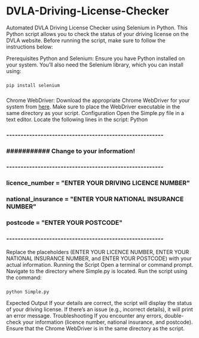 # DVLA-Driving-License-Checker
Automated DVLA Driving License Checker using Selenium in Python. This Python script allows you to check the status of your driving license on the DVLA website. Before running the script, make sure to follow the instructions below:

Prerequisites
Python and Selenium: Ensure you have Python installed on your system. You’ll also need the Selenium library, which you can install using:
#####
``` pip install selenium ```
#####
Chrome WebDriver: Download the appropriate Chrome WebDriver for your system from [here](https://developer.chrome.com/docs/chromedriver/downloads). Make sure to place the WebDriver executable in the same directory as your script.
Configuration
Open the Simple.py file in a text editor.
Locate the following lines in the script:
Python

### -------------------------------------------------------
### ########### Change to your information! ##############
### -------------------------------------------------------
### licence_number = "ENTER YOUR DRIVING  LICENCE NUMBER"
### national_insurance = "ENTER YOUR NATIONAL INSURANCE NUMBER"
### postcode = "ENTER YOUR POSTCODE"
### -------------------------------------------------------

Replace the placeholders (ENTER YOUR LICENCE NUMBER, ENTER YOUR NATIONAL INSURANCE NUMBER, and ENTER YOUR POSTCODE) with your actual information.
Running the Script
Open a terminal or command prompt.
Navigate to the directory where Simple.py is located.
Run the script using the command:
#####
```python Simple.py ```

Expected Output
If your details are correct, the script will display the status of your driving license.
If there’s an issue (e.g., incorrect details), it will print an error message.
Troubleshooting
If you encounter any errors, double-check your information (licence number, national insurance, and postcode).
Ensure that the Chrome WebDriver is in the same directory as the script.
